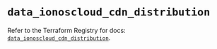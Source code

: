 # `data_ionoscloud_cdn_distribution`

Refer to the Terraform Registry for docs: [`data_ionoscloud_cdn_distribution`](https://registry.terraform.io/providers/ionos-cloud/ionoscloud/6.6.9/docs/data-sources/cdn_distribution).
